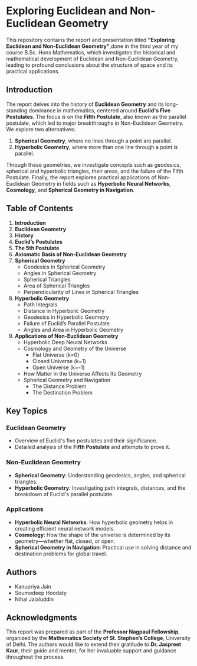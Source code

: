 # Exploring Euclidean and Non-Euclidean Geometry

This repository contains the report and presentation titled **"Exploring Euclidean and Non-Euclidean Geometry"**,done in the third year of my course B.Sc. Hons Mathematics, which investigates the historical and mathematical development of Euclidean and Non-Euclidean Geometry, leading to profound conclusions about the structure of space and its practical applications.

## Introduction

The report delves into the history of **Euclidean Geometry** and its long-standing dominance in mathematics, centered around **Euclid's Five Postulates**. The focus is on the **Fifth Postulate**, also known as the parallel postulate, which led to major breakthroughs in Non-Euclidean Geometry. We explore two alternatives:
1. **Spherical Geometry**, where no lines through a point are parallel.
2. **Hyperbolic Geometry**, where more than one line through a point is parallel.

Through these geometries, we investigate concepts such as geodesics, spherical and hyperbolic triangles, their areas, and the failure of the Fifth Postulate. Finally, the report explores practical applications of Non-Euclidean Geometry in fields such as **Hyperbolic Neural Networks**, **Cosmology**, and **Spherical Geometry in Navigation**.

## Table of Contents

1. **Introduction**
2. **Euclidean Geometry**
3. **History**
4. **Euclid’s Postulates**
5. **The 5th Postulate**
6. **Axiomatic Basis of Non-Euclidean Geometry**
7. **Spherical Geometry**
   - Geodesics in Spherical Geometry
   - Angles in Spherical Geometry
   - Spherical Triangles
   - Area of Spherical Triangles
   - Perpendicularity of Lines in Spherical Triangles
8. **Hyperbolic Geometry**
   - Path Integrals
   - Distance in Hyperbolic Geometry
   - Geodesics in Hyperbolic Geometry
   - Failure of Euclid’s Parallel Postulate
   - Angles and Area in Hyperbolic Geometry
9. **Applications of Non-Euclidean Geometry**
   - Hyperbolic Deep Neural Networks
   - Cosmology and Geometry of the Universe
     - Flat Universe (k=0)
     - Closed Universe (k=1)
     - Open Universe (k=-1)
   - How Matter in the Universe Affects Its Geometry
   - Spherical Geometry and Navigation
     - The Distance Problem
     - The Destination Problem

## Key Topics

### Euclidean Geometry
- Overview of Euclid's five postulates and their significance.
- Detailed analysis of the **Fifth Postulate** and attempts to prove it.

### Non-Euclidean Geometry
- **Spherical Geometry**: Understanding geodesics, angles, and spherical triangles.
- **Hyperbolic Geometry**: Investigating path integrals, distances, and the breakdown of Euclid's parallel postulate.

### Applications
- **Hyperbolic Neural Networks**: How hyperbolic geometry helps in creating efficient neural network models.
- **Cosmology**: How the shape of the universe is determined by its geometry—whether flat, closed, or open.
- **Spherical Geometry in Navigation**: Practical use in solving distance and destination problems for global travel.

## Authors

- Kanupriya Jain
- Soumodeep Hoodaty
- Nihal Jalaluddin

## Acknowledgments

This report was prepared as part of the **Professor Nagpaul Fellowship**, organized by the **Mathematics Society of St. Stephen’s College**, University of Delhi. The authors would like to extend their gratitude to **Dr. Jaspreet Kaur**, their guide and mentor, for her invaluable support and guidance throughout the process.  

